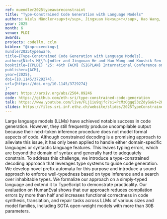 ```yaml
---
ref: muendler2025typeawareconstraint
title: "Type-Constrained Code Generation with Language Models"
authors: Niels Mündler<sup>†</sup>, Jingxuan He<sup>†</sup>, Hao Wang, Koushik Sen, Dawn Song, Martin Vechev
year: 2025
month: 6
venue: PLDI
awards: 
projects: codellm, cclm
bibtex: "@inproceedings{
mundler2025typeaware,
title={Type-Constrained Code Generation with Language Models},
author={Niels M{\"u}ndler and Jingxuan He and Hao Wang and Koushik Sen and Dawn Song and Martin Vechev},
booktitle={{PLDI} '25: 46th {ACM} {SIGPLAN} International Conference on Programming Language Design and Implementation, Seoul, South Korea June 16-20, 2025},
publisher={ACM},
year={2025},
doi={10.1145/3729274},
url={https://doi.org/10.1145/3729274}
}"
paper: https://arxiv.org/abs/2504.09246
code: https://github.com/eth-sri/type-constrained-code-generation
talk: https://www.youtube.com/live/FLj1iu9qjfc?si=PcMzOggq53zZdyGu&t=28753
slides: https://files.sri.inf.ethz.ch/website/slides/2025TypeConstrainedPresentation.pdf
---
```


Large language models (LLMs) have achieved notable success in code generation.  However, they still frequently produce uncompilable output because their next-token inference procedure does not model formal aspects of code.  Although constrained decoding is a promising approach to alleviate this issue, it has only been applied to handle either domain-specific languages or syntactic language features.  This leaves typing errors, which are beyond the domain of syntax and generally hard to adequately constrain.  To address this challenge, we introduce a type-constrained decoding approach that leverages type systems to guide code generation.  We develop novel prefix automata for this purpose and introduce a sound approach to enforce well-typedness based on type inference and a search over inhabitable types.  We formalize our approach on a simply-typed language and extend it to TypeScript to demonstrate practicality.  Our evaluation on HumanEval shows that our approach reduces compilation errors by more than half and increases functional correctness in code synthesis, translation, and repair tasks across LLMs of various sizes and model families, including SOTA open-weight models with more than 30B parameters. 